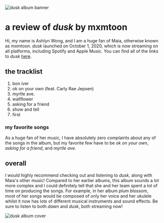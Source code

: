 ![dusk album banner](https://images.genius.com/eaaa0f453d3c3bcbc4e64e1990c73883.1000x210x1.jpg)

# a review of _dusk_ by mxmtoon

Hi, my name is Ashlyn Wong, and I am a huge fan of Maia, otherwise known as mxmtoon. _dusk_ launched on October 1, 2020, which is now streaming on all platforms, including Spotify and Apple Music. You can find all of the links to _dusk_ [here](https://mxmtoon.ffm.to/dusk).

## the tracklist
1. bon iver
2. ok on your own (feat. Carly Rae Jepsen)
3. myrtle ave.
4. wallflower
5. asking for a friend
6. show and tell
7. first

### my favorite songs
As a huge fan of her music, I have absolutely zero complaints about any of the songs in the album, but my favorite few have to be _ok on your own_, _asking for a friend_, and _myrtle ave._

## overall
I would highly recommend checking out and listening to _dusk_, along with Maia's other music! Compared to her earlier albums, this album sounds a lot more complex and I could definitely tell that she and her team spent a lot of time on producing the songs. For example, in her album _plum blossom_, most of her songs would be composed of only her voice and her ukulele whilst it now has lots of different musical instruments and sound effects. Be sure to listen to both _dawn_ and _dusk_, both streaming now!

![dusk album cover](https://images.genius.com/f421f9aef316109c814e7145bd07630b.1000x1000x1.png)
